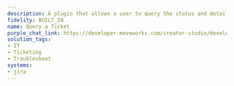 ```yaml
---
description: A plugin that allows a user to query the status and details of a ticket.
fidelity: BUILT_IN
name: Query a Ticket
purple_chat_link: https://developer.moveworks.com/creator-studio/developer-tools/purple-chat-builder/?workspace=%7B%22title%22%3A%22My+Workspace%22%2C%22botSettings%22%3A%7B%22name%22%3A%22%22%2C%22imageUrl%22%3A%22%22%7D%2C%22mocks%22%3A%5B%7B%22id%22%3A9997%2C%22title%22%3A%22New+Mock%22%2C%22transcript%22%3A%7B%22messages%22%3A%5B%7B%22from%22%3A%22USER%22%2C%22text%22%3A%22%3Cp%3ECan+you+provide+details+for+JIRA-123.%3C%2Fp%3E%22%7D%2C%7B%22from%22%3A%22ANNOTATION%22%2C%22text%22%3A%22Searches+JIRA+for+ticket+details%22%7D%2C%7B%22from%22%3A%22BOT%22%2C%22text%22%3A%22%3Cp%3EI%27ve+retrieved+the+ticket+details+for+you.%3Cbr%3E%3C%2Fp%3E%22%2C%22cards%22%3A%5B%7B%22title%22%3A%22%3Cp%3EJIRA-123%3A+Website+loading+issue%3Cbr%3E%3C%2Fp%3E%22%2C%22text%22%3A%22%3Cp%3E%3Cb%3EStatus%3A%3C%2Fb%3E+In+Progress%3Cbr%3E%3Cb%3EAssigned+to%3A%3C%2Fb%3E+Jane+Doe%3Cbr%3E%3Cb%3EPriority%3A%3C%2Fb%3E+High%3Cbr%3E%3Cb%3EDue+Date%3A%3C%2Fb%3E+2025-04-20%3C%2Fp%3E%22%7D%5D%7D%5D%2C%22settings%22%3A%7B%22colorStyle%22%3A%22LIGHT%22%2C%22startTime%22%3A%2211%3A43%2BAM%22%2C%22defaultPerson%22%3A%22GWEN%22%2C%22editable%22%3Atrue%2C%22botName%22%3A%22%22%2C%22botImageUrl%22%3A%22%22%7D%7D%7D%5D%7D
solution_tags:
- IT
- Ticketing
- Troubleshoot
systems:
- jira
---
```

